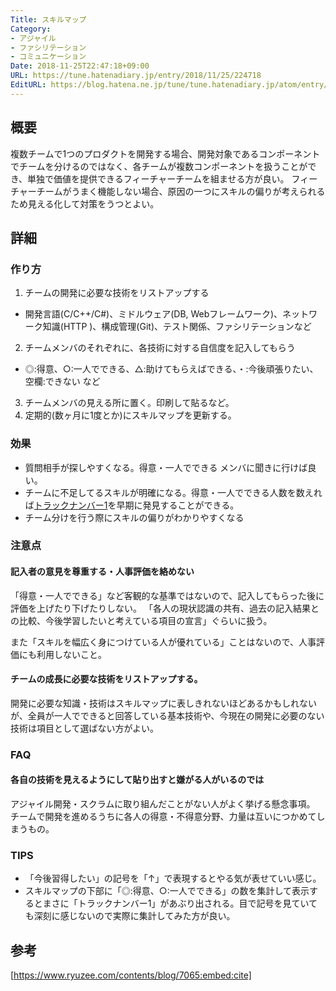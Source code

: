 ```yaml
---
Title: スキルマップ
Category:
- アジャイル
- ファシリテーション
- コミュニケーション
Date: 2018-11-25T22:47:18+09:00
URL: https://tune.hatenadiary.jp/entry/2018/11/25/224718
EditURL: https://blog.hatena.ne.jp/tune/tune.hatenadiary.jp/atom/entry/10257846132665171283
---
```


## 概要

複数チームで1つのプロダクトを開発する場合、開発対象であるコンポーネントでチームを分けるのではなく、各チームが複数コンポーネントを扱うことができ、単独で価値を提供できるフィーチャーチームを組ませる方が良い。
フィーチャーチームがうまく機能しない場合、原因の一つにスキルの偏りが考えられるため見える化して対策をうつとよい。

## 詳細

### 作り方

1. チームの開発に必要な技術をリストアップする
  * 開発言語(C/C++/C#)、ミドルウェア(DB, Webフレームワーク)、ネットワーク知識(HTTP )、構成管理(Git)、テスト関係、ファシリテーションなど
2. チームメンバのそれぞれに、各技術に対する自信度を記入してもらう
  * ◎:得意、○:一人でできる、△:助けてもらえばできる、・:今後頑張りたい、空欄:できない など
3. チームメンバの見える所に置く。印刷して貼るなど。
4. 定期的(数ヶ月に1度とか)にスキルマップを更新する。

### 効果

* 質問相手が探しやすくなる。得意・一人でできる メンバに聞きに行けば良い。
* チームに不足してるスキルが明確になる。得意・一人でできる人数を数えれば[トラックナンバー1](https://blog.fenrir-inc.com/jp/2013/02/trucknumber.html)を早期に発見することができる。
* チーム分けを行う際にスキルの偏りがわかりやすくなる

### 注意点

#### 記入者の意見を尊重する・人事評価を絡めない

「得意・一人でできる」など客観的な基準ではないので、記入してもらった後に評価を上げたり下げたりしない。
「各人の現状認識の共有、過去の記入結果との比較、今後学習したいと考えている項目の宣言」ぐらいに扱う。

また「スキルを幅広く身につけている人が優れている」ことはないので、人事評価にも利用しないこと。

#### チームの成長に必要な技術をリストアップする。

開発に必要な知識・技術はスキルマップに表しきれないほどあるかもしれないが、全員が一人でできると回答している基本技術や、今現在の開発に必要のない技術は項目として選ばない方がよい。

### FAQ

#### 各自の技術を見えるようにして貼り出すと嫌がる人がいるのでは

アジャイル開発・スクラムに取り組んだことがない人がよく挙げる懸念事項。
チームで開発を進めるうちに各人の得意・不得意分野、力量は互いにつかめてしまうもの。

### TIPS

* 「今後習得したい」の記号を「↑」で表現するとやる気が表せていい感じ。
* スキルマップの下部に「◎:得意、○:一人でできる」の数を集計して表示するとまさに「トラックナンバー1」があぶり出される。目で記号を見ていても深刻に感じないので実際に集計してみた方が良い。

## 参考

[https://www.ryuzee.com/contents/blog/7065:embed:cite]

